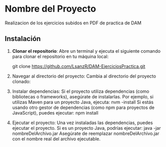 # Nombre del Proyecto

Realizacion de los ejercicios subidos en PDF de practica de DAM

## Instalación

1. **Clonar el repositorio**:
   Abre un terminal y ejecuta el siguiente comando para clonar el repositorio en tu máquina local:

   git clone https://github.com/LsanzR/DAM-EjerciciosPractica.git
2. Navegar al directorio del proyecto: Cambia al directorio del proyecto clonado:
3. Instalar dependencias: Si el proyecto utiliza dependencias (como bibliotecas o frameworks), asegúrate de instalarlas. Por ejemplo, si utilizas Maven para un proyecto Java, ejecuta:
    nvm -install
Si estás usando otro gestor de dependencias (como npm para proyectos de JavaScript), puedes ejecutar:
    npm install

4. Ejecutar el proyecto: Una vez instaladas las dependencias, puedes ejecutar el proyecto. Si es un proyecto Java, podrías ejecutar:
    java -jar nombreDelArchivo.jar
    Asegúrate de reemplazar nombreDelArchivo.jar con el nombre real del archivo ejecutable.
